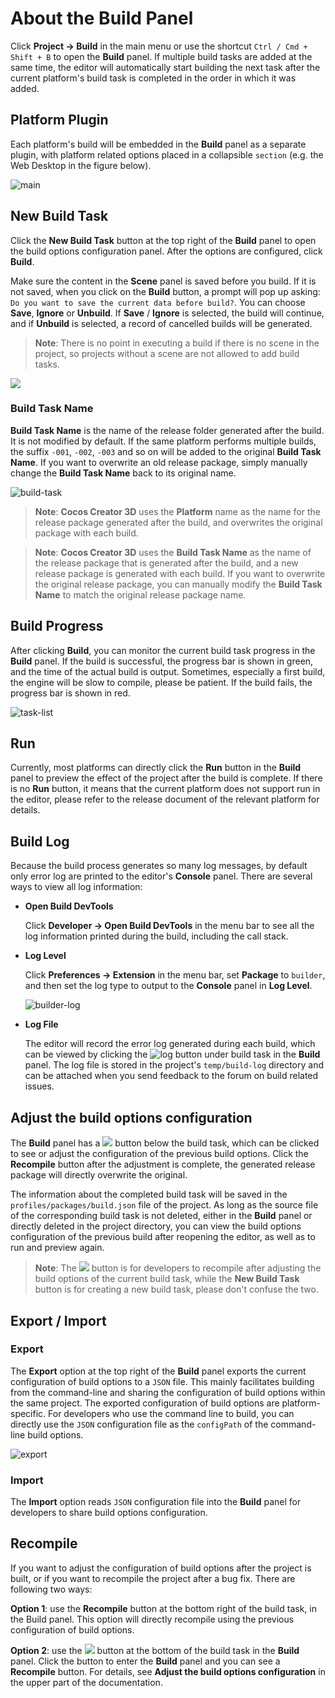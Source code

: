 # About the Build Panel

Click **Project -> Build** in the main menu or use the shortcut `Ctrl / Cmd + Shift + B` to open the **Build** panel. If multiple build tasks are added at the same time, the editor will automatically start building the next task after the current platform's build task is completed in the order in which it was added.

## Platform Plugin

Each platform's build will be embedded in the **Build** panel as a separate plugin, with platform related options placed in a collapsible `section` (e.g. the Web Desktop in the figure below).

![main](build-panel/main.jpg)

## New Build Task

Click the **New Build Task** button at the top right of the **Build** panel to open the build options configuration panel. After the options are configured, click **Build**.

Make sure the content in the **Scene** panel is saved before you build. If it is not saved, when you click on the **Build** button, a prompt will pop up asking: `Do you want to save the current data before build?`. You can choose **Save**, **Ignore** or **Unbuild**. If **Save** / **Ignore** is selected, the build will continue, and if **Unbuild** is selected, a record of cancelled builds will be generated.

> **Note**: There is no point in executing a build if there is no scene in the project, so projects without a scene are not allowed to add build tasks.

![](build-panel/save_scene.png)

### Build Task Name

**Build Task Name** is the name of the release folder generated after the build. It is not modified by default. If the same platform performs multiple builds, the suffix `-001`, `-002`, `-003` and so on will be added to the original **Build Task Name**. If you want to overwrite an old release package, simply manually change the **Build Task Name** back to its original name.

![build-task](build-panel/build-task.jpg)

> **Note**: __Cocos Creator 3D__ uses the **Platform** name as the name for the release package generated after the build, and overwrites the original package with each build.

> **Note**: __Cocos Creator 3D__ uses the **Build Task Name** as the name of the release package that is generated after the build, and a new release package is generated with each build. If you want to overwrite the original release package, you can manually modify the **Build Task Name** to match the original release package name.

## Build Progress

After clicking **Build**, you can monitor the current build task progress in the **Build** panel. If the build is successful, the progress bar is shown in green, and the time of the actual build is output. Sometimes, especially a first build, the engine will be slow to compile, please be patient. If the build fails, the progress bar is shown in red.

![task-list](build-panel/task-list.jpg)

## Run

Currently, most platforms can directly click the **Run** button in the **Build** panel to preview the effect of the project after the build is complete. If there is no **Run** button, it means that the current platform does not support run in the editor, please refer to the release document of the relevant platform for details.

## Build Log

Because the build process generates so many log messages, by default only error log are printed to the editor's **Console** panel. There are several ways to view all log information:

- **Open Build DevTools**

  Click **Developer -> Open Build DevTools** in the menu bar to see all the log information printed during the build, including the call stack.

- **Log Level**

  Click **Preferences -> Extension** in the menu bar, set **Package** to `builder`, and then set the log type to output to the **Console** panel in **Log Level**.

  ![builder-log](./build-panel/builder-log.jpg)

- **Log File**

  The editor will record the error log generated during each build, which can be viewed by clicking the ![log](build-panel/log.jpg) button under build task in the **Build** panel. The log file is stored in the project's `temp/build-log` directory and can be attached when you send feedback to the forum on build related issues.

## Adjust the build options configuration

The **Build** panel has a ![](build-panel/view_build_parameter.png) button below the build task, which can be clicked to see or adjust the configuration of the previous build options. Click the **Recompile** button after the adjustment is complete, the generated release package will directly overwrite the original.

The information about the completed build task will be saved in the `profiles/packages/build.json` file of the project. As long as the source file of the corresponding build task is not deleted, either in the **Build** panel or directly deleted in the project directory, you can view the build options configuration of the previous build after reopening the editor, as well as to run and preview again.

> **Note**: The ![](build-panel/view_build_parameter.png) button is for developers to recompile after adjusting the build options of the current build task, while the **New Build Task** button is for creating a new build task, please don't confuse the two.

## Export / Import

### Export

The **Export** option at the top right of the **Build** panel exports the current configuration of build options to a `JSON` file. This mainly facilitates building from the command-line and sharing the configuration of build options within the same project. The exported configuration of build options are platform-specific. For developers who use the command line to build, you can directly use the `JSON` configuration file as the `configPath` of the command-line build options.

![export](build-panel/export.jpg)

### Import

The **Import** option reads `JSON` configuration file into the **Build** panel for developers to share build options configuration.

## Recompile

If you want to adjust the configuration of build options after the project is built, or if you want to recompile the project after a bug fix. There are following two ways:

**Option 1**: use the **Recompile** button at the bottom right of the build task, in the Build panel. This option will directly recompile using the previous configuration of build options.

**Option 2**: use the ![](build-panel/view_build_parameter.png) button at the bottom of the build task in the **Build** panel. Click the button to enter the **Build** panel and you can see a **Recompile** button. For details, see **Adjust the build options configuration** in the upper part of the documentation.
